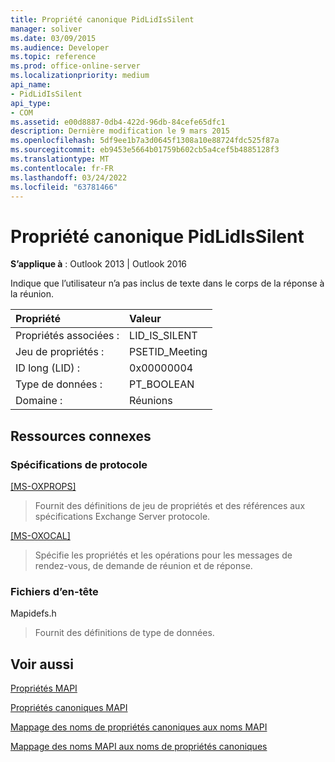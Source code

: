 ```yaml
---
title: Propriété canonique PidLidIsSilent
manager: soliver
ms.date: 03/09/2015
ms.audience: Developer
ms.topic: reference
ms.prod: office-online-server
ms.localizationpriority: medium
api_name:
- PidLidIsSilent
api_type:
- COM
ms.assetid: e00d8887-0db4-422d-96db-84cefe65dfc1
description: Dernière modification le 9 mars 2015
ms.openlocfilehash: 5df9ee1b7a3d0645f1308a10e88724fdc525f87a
ms.sourcegitcommit: eb9453e5664b01759b602cb5a4cef5b4885128f3
ms.translationtype: MT
ms.contentlocale: fr-FR
ms.lasthandoff: 03/24/2022
ms.locfileid: "63781466"
---
```

# <a name="pidlidissilent-canonical-property"></a>Propriété canonique PidLidIsSilent

  
  
**S’applique à** : Outlook 2013 | Outlook 2016 
  
Indique que l’utilisateur n’a pas inclus de texte dans le corps de la réponse à la réunion.
  
|Propriété|Valeur|
|:-----|:-----|
|Propriétés associées :  <br/> |LID_IS_SILENT  <br/> |
|Jeu de propriétés :  <br/> |PSETID_Meeting  <br/> |
|ID long (LID) :  <br/> |0x00000004  <br/> |
|Type de données :  <br/> |PT_BOOLEAN  <br/> |
|Domaine :  <br/> |Réunions  <br/> |
   
## <a name="related-resources"></a>Ressources connexes

### <a name="protocol-specifications"></a>Spécifications de protocole

[[MS-OXPROPS]](https://msdn.microsoft.com/library/f6ab1613-aefe-447d-a49c-18217230b148%28Office.15%29.aspx)
  
> Fournit des définitions de jeu de propriétés et des références aux spécifications Exchange Server protocole.
    
[[MS-OXOCAL]](https://msdn.microsoft.com/library/09861fde-c8e4-4028-9346-e7c214cfdba1%28Office.15%29.aspx)
  
> Spécifie les propriétés et les opérations pour les messages de rendez-vous, de demande de réunion et de réponse.
    
### <a name="header-files"></a>Fichiers d’en-tête

Mapidefs.h
  
> Fournit des définitions de type de données.
    
## <a name="see-also"></a>Voir aussi



[Propriétés MAPI](mapi-properties.md)
  
[Propriétés canoniques MAPI](mapi-canonical-properties.md)
  
[Mappage des noms de propriétés canoniques aux noms MAPI](mapping-canonical-property-names-to-mapi-names.md)
  
[Mappage des noms MAPI aux noms de propriétés canoniques](mapping-mapi-names-to-canonical-property-names.md)

